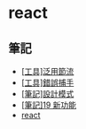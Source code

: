 # react

## 筆記

- [[工具]泛用節流](./docs?folder=react&file=[工具]泛用節流)
- [[工具]錯誤捕手](./docs?folder=react&file=[工具]錯誤捕手)
- [[筆記]設計模式](./docs?folder=react&file=[筆記]設計模式)
- [[筆記]19 新功能](./docs?folder=react&file=[筆記]19新功能)
- [react](./docs?folder=react&file=README)
